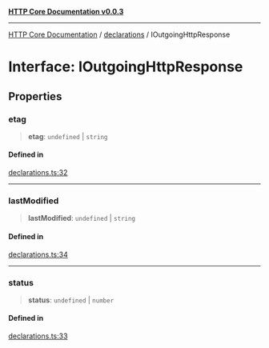 [**HTTP Core Documentation v0.0.3**](../../README.md)

***

[HTTP Core Documentation](../../modules.md) / [declarations](../README.md) / IOutgoingHttpResponse

# Interface: IOutgoingHttpResponse

## Properties

### etag

> **etag**: `undefined` \| `string`

#### Defined in

[declarations.ts:32](https://github.com/stonemjs/http-core/blob/33a82b77e98ade423889148c13f25ccd40b75c8a/src/declarations.ts#L32)

***

### lastModified

> **lastModified**: `undefined` \| `string`

#### Defined in

[declarations.ts:34](https://github.com/stonemjs/http-core/blob/33a82b77e98ade423889148c13f25ccd40b75c8a/src/declarations.ts#L34)

***

### status

> **status**: `undefined` \| `number`

#### Defined in

[declarations.ts:33](https://github.com/stonemjs/http-core/blob/33a82b77e98ade423889148c13f25ccd40b75c8a/src/declarations.ts#L33)
